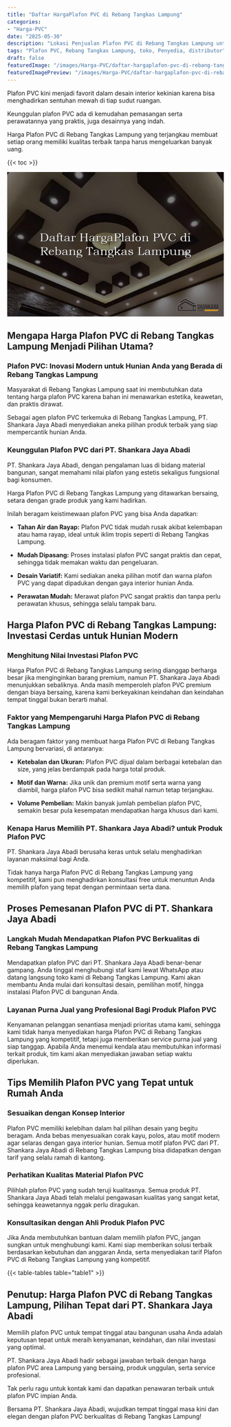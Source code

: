 ```yaml
---
title: "Daftar HargaPlafon PVC di Rebang Tangkas Lampung"
categories:
- "Harga-PVC"
date: "2025-05-30"
description: "Lokasi Penjualan Plafon PVC di Rebang Tangkas Lampung untuk rumah, kantor, dan toko. Panel berkualitas, pilihan motif, pilihan warna modern, beserta servis penempatan oleh tim berpengalaman dan garansi resmi!|Jasa penjualan Plafon PVC di Rebang Tangkas Lampung untuk kebutuhan tempat tinggal, kantor, maupun toko, dengan produk unggulan dan penempatan oleh teknisi berpengalaman serta garansi resmi.|Solusi Plafon PVC di Rebang Tangkas Lampung yang andal untuk rumah, perkantoran, serta toko, bersama material terbaik dan penempatan oleh teknisi profesional dan kepastian resmi.|Distribusi Plafon PVC di Rebang Tangkas Lampung bagi hunian, kantor, dan ritel, beserta material berkualitas dan penempatan dikerjakan oleh tim ahli, lengkap beserta jaminan resmi.}"
tags: "Plafon PVC, Rebang Tangkas Lampung, toko, Penyedia, distributor"
draft: false
featuredImage: "/images/Harga-PVC/daftar-hargaplafon-pvc-di-rebang-tangkas-lampung.png"
featuredImagePreview: "/images/Harga-PVC/daftar-hargaplafon-pvc-di-rebang-tangkas-lampung.png"
---
```


Plafon PVC kini menjadi favorit dalam desain interior kekinian karena bisa menghadirkan sentuhan mewah di tiap sudut ruangan.

Keunggulan plafon PVC ada di kemudahan pemasangan serta perawatannya yang praktis, juga desainnya yang indah.

Harga Plafon PVC di Rebang Tangkas Lampung yang terjangkau membuat setiap orang memiliki kualitas terbaik tanpa harus mengeluarkan banyak uang.

{{< toc >}}

![Daftar HargaPlafon PVC di Rebang Tangkas Lampung](/images/Harga-PVC/Daftar-HargaPlafon-PVC-di-Rebang-Tangkas-Lampung.png)

## Mengapa Harga Plafon PVC di Rebang Tangkas Lampung Menjadi Pilihan Utama?

### Plafon PVC: Inovasi Modern untuk Hunian Anda yang Berada di Rebang Tangkas Lampung

Masyarakat di Rebang Tangkas Lampung saat ini membutuhkan data tentang harga plafon PVC karena bahan ini menawarkan estetika, keawetan, dan praktis dirawat.

Sebagai agen plafon PVC terkemuka di Rebang Tangkas Lampung, PT. Shankara Jaya Abadi menyediakan aneka pilihan produk terbaik yang siap mempercantik hunian Anda.

### Keunggulan Plafon PVC dari PT. Shankara Jaya Abadi

PT. Shankara Jaya Abadi, dengan pengalaman luas di bidang material bangunan, sangat memahami nilai plafon yang estetis sekaligus fungsional bagi konsumen.

Harga Plafon PVC di Rebang Tangkas Lampung yang ditawarkan bersaing, setara dengan grade produk yang kami hadirkan.

Inilah beragam keistimewaan plafon PVC yang bisa Anda dapatkan:

- **Tahan Air dan Rayap:** Plafon PVC tidak mudah rusak akibat kelembapan atau hama rayap, ideal untuk iklim tropis seperti di Rebang Tangkas Lampung.

- **Mudah Dipasang:** Proses instalasi plafon PVC sangat praktis dan cepat, sehingga tidak memakan waktu dan pengeluaran.

- **Desain Variatif:** Kami sediakan aneka pilihan motif dan warna plafon PVC yang dapat dipadukan dengan gaya interior hunian Anda.

- **Perawatan Mudah:** Merawat plafon PVC sangat praktis dan tanpa perlu perawatan khusus, sehingga selalu tampak baru.

## Harga Plafon PVC di Rebang Tangkas Lampung: Investasi Cerdas untuk Hunian Modern

### Menghitung Nilai Investasi Plafon PVC

Harga Plafon PVC di Rebang Tangkas Lampung sering dianggap berharga besar jika menginginkan barang premium, namun PT. Shankara Jaya Abadi menunjukkan sebaliknya. Anda masih memperoleh plafon PVC premium dengan biaya bersaing, karena kami berkeyakinan keindahan dan keindahan tempat tinggal bukan berarti mahal.

### Faktor yang Mempengaruhi Harga Plafon PVC di Rebang Tangkas Lampung

Ada beragam faktor yang membuat harga Plafon PVC di Rebang Tangkas Lampung bervariasi, di antaranya:

- **Ketebalan dan Ukuran:** Plafon PVC dijual dalam berbagai ketebalan dan size, yang jelas berdampak pada harga total produk.

- **Motif dan Warna:** Jika unik dan premium motif serta warna yang diambil, harga plafon PVC bisa sedikit mahal namun tetap terjangkau.

- **Volume Pembelian:** Makin banyak jumlah pembelian plafon PVC, semakin besar pula kesempatan mendapatkan harga khusus dari kami.

### Kenapa Harus Memilih PT. Shankara Jaya Abadi? untuk Produk Plafon PVC

PT. Shankara Jaya Abadi berusaha keras untuk selalu menghadirkan layanan maksimal bagi Anda.

Tidak hanya harga Plafon PVC di Rebang Tangkas Lampung yang kompetitif, kami pun menghadirkan konsultasi free untuk menuntun Anda memilih plafon yang tepat dengan permintaan serta dana.

## Proses Pemesanan Plafon PVC di PT. Shankara Jaya Abadi

### Langkah Mudah Mendapatkan Plafon PVC Berkualitas di Rebang Tangkas Lampung

Mendapatkan plafon PVC dari PT. Shankara Jaya Abadi benar-benar gampang. Anda tinggal menghubungi staf kami lewat WhatsApp atau datang langsung toko kami di Rebang Tangkas Lampung. Kami akan membantu Anda mulai dari konsultasi desain, pemilihan motif, hingga instalasi Plafon PVC di bangunan Anda.

### Layanan Purna Jual yang Profesional Bagi Produk Plafon PVC

Kenyamanan pelanggan senantiasa menjadi prioritas utama kami, sehingga kami tidak hanya menyediakan harga Plafon PVC di Rebang Tangkas Lampung yang kompetitif, tetapi juga memberikan service purna jual yang siap tanggap. Apabila Anda menemui kendala atau membutuhkan informasi terkait produk, tim kami akan menyediakan jawaban setiap waktu diperlukan.

## Tips Memilih Plafon PVC yang Tepat untuk Rumah Anda

### Sesuaikan dengan Konsep Interior

Plafon PVC memiliki kelebihan dalam hal pilihan desain yang begitu beragam. Anda bebas menyesuaikan corak kayu, polos, atau motif modern agar selaras dengan gaya interior hunian. Semua motif plafon PVC dari PT. Shankara Jaya Abadi di Rebang Tangkas Lampung bisa didapatkan dengan tarif yang selalu ramah di kantong.

### Perhatikan Kualitas Material Plafon PVC

Pilihlah plafon PVC yang sudah teruji kualitasnya. Semua produk PT. Shankara Jaya Abadi telah melalui pengawasan kualitas yang sangat ketat, sehingga keawetannya nggak perlu diragukan.

### Konsultasikan dengan Ahli Produk Plafon PVC

Jika Anda membutuhkan bantuan dalam memilih plafon PVC, jangan sungkan untuk menghubungi kami. Kami siap memberikan solusi terbaik berdasarkan kebutuhan dan anggaran Anda, serta menyediakan tarif Plafon PVC di Rebang Tangkas Lampung yang kompetitif.

{{< table-tables table="table1" >}}

## Penutup: Harga Plafon PVC di Rebang Tangkas Lampung, Pilihan Tepat dari PT. Shankara Jaya Abadi

Memilih plafon PVC untuk tempat tinggal atau bangunan usaha Anda adalah keputusan tepat untuk meraih kenyamanan, keindahan, dan nilai investasi yang optimal.

PT. Shankara Jaya Abadi hadir sebagai jawaban terbaik dengan harga plafon PVC area Lampung yang bersaing, produk unggulan, serta service profesional.

Tak perlu ragu untuk kontak kami dan dapatkan penawaran terbaik untuk plafon PVC impian Anda.

Bersama PT. Shankara Jaya Abadi, wujudkan tempat tinggal masa kini dan elegan dengan plafon PVC berkualitas di Rebang Tangkas Lampung!
